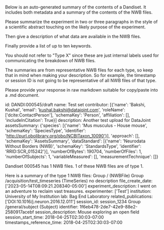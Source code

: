 
Below is an auto-generated summary of the contents of a Dandiset. It includes both metadata and a summary of the contents of the NWB files.

Please summarize the experiment in two or three paragraphs in the style of a scientific abstract touching on the likely purpose of the experiment.

Then give a description of what data are available in the NWB files.

Finally provide a list of up to ten keywords.

You should not refer to "Type X" since these are just internal labels used for communicating the breakdown of NWB files.

The summaries are from representative NWB files for each type, so keep that in mind when making your description. So for example, the timestamp or session ID is not going to be representative of all NWB files of that type.

Please provide your response in raw markdown suitable for copy/paste into a .md document.


id: DANDI:000545/draft
name: Test set
contributor: [{'name': 'Bakshi, Kushal', 'email': 'kushal.bakshi@datajoint.com', 'roleName': ['dcite:ContactPerson'], 'schemaKey': 'Person', 'affiliation': [], 'includeInCitation': True}]
description: Another test upload for DataJoint
assetsSummary: {'species': [{'name': 'Mus musculus - House mouse', 'schemaKey': 'SpeciesType', 'identifier': 'http://purl.obolibrary.org/obo/NCBITaxon_10090'}], 'approach': [], 'schemaKey': 'AssetsSummary', 'dataStandard': [{'name': 'Neurodata Without Borders (NWB)', 'schemaKey': 'StandardsType', 'identifier': 'RRID:SCR_015242'}], 'numberOfBytes': 190704, 'numberOfFiles': 1, 'numberOfSubjects': 1, 'variableMeasured': [], 'measurementTechnique': []}

Dandiset 000545 has 1 NWB files.
1 of these NWB files are of type 1.


Here is a summary of the type 1 NWB files:
  Group / (NWBFile) 
  Group /acquisition/test_timeseries (TimeSeries) no description
  file_create_date: ['2023-05-14T08:09:21.208340-05:00']
  experiment_description: I went on an adventure to reclaim vast treasures.
  experimenter: ['Test']
  institution: University of My Institution
  lab: Bag End Laboratory
  related_publications: ['DOI:10.1016/j.neuron.2016.12.011']
  session_id: session_1234
  Group /general/subject (Subject) 
  identifier: 1f6eb478-2de7-42e9-88e2-2580917acebf
  session_description: Mouse exploring an open field
  session_start_time: 2018-04-25T02:30:03-07:00
  timestamps_reference_time: 2018-04-25T02:30:03-07:00

